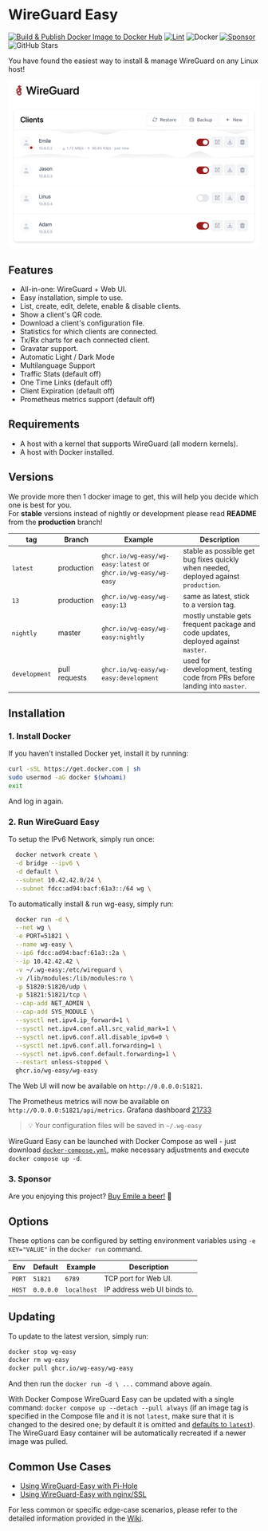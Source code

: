 # WireGuard Easy

[![Build & Publish Docker Image to Docker Hub](https://github.com/wg-easy/wg-easy/actions/workflows/deploy.yml/badge.svg?branch=production)](https://github.com/wg-easy/wg-easy/actions/workflows/deploy.yml)
[![Lint](https://github.com/wg-easy/wg-easy/actions/workflows/lint.yml/badge.svg?branch=master)](https://github.com/wg-easy/wg-easy/actions/workflows/lint.yml)
![Docker](https://img.shields.io/docker/pulls/weejewel/wg-easy.svg)
[![Sponsor](https://img.shields.io/github/sponsors/weejewel)](https://github.com/sponsors/WeeJeWel)
![GitHub Stars](https://img.shields.io/github/stars/wg-easy/wg-easy)

You have found the easiest way to install & manage WireGuard on any Linux host!

<p align="center">
  <img src="./assets/screenshot.png" width="802" />
</p>

## Features

- All-in-one: WireGuard + Web UI.
- Easy installation, simple to use.
- List, create, edit, delete, enable & disable clients.
- Show a client's QR code.
- Download a client's configuration file.
- Statistics for which clients are connected.
- Tx/Rx charts for each connected client.
- Gravatar support.
- Automatic Light / Dark Mode
- Multilanguage Support
- Traffic Stats (default off)
- One Time Links (default off)
- Client Expiration (default off)
- Prometheus metrics support (default off)

## Requirements

- A host with a kernel that supports WireGuard (all modern kernels).
- A host with Docker installed.

## Versions

We provide more then 1 docker image to get, this will help you decide which one is best for you. <br>
For **stable** versions instead of nightly or development please read **README** from the **production** branch!

| tag           | Branch        | Example                                                       | Description                                                                          |
| ------------- | ------------- | ------------------------------------------------------------- | ------------------------------------------------------------------------------------ |
| `latest`      | production    | `ghcr.io/wg-easy/wg-easy:latest` or `ghcr.io/wg-easy/wg-easy` | stable as possible get bug fixes quickly when needed, deployed against `production`. |
| `13`          | production    | `ghcr.io/wg-easy/wg-easy:13`                                  | same as latest, stick to a version tag.                                              |
| `nightly`     | master        | `ghcr.io/wg-easy/wg-easy:nightly`                             | mostly unstable gets frequent package and code updates, deployed against `master`.   |
| `development` | pull requests | `ghcr.io/wg-easy/wg-easy:development`                         | used for development, testing code from PRs before landing into `master`.            |

## Installation

### 1. Install Docker

If you haven't installed Docker yet, install it by running:

```bash
curl -sSL https://get.docker.com | sh
sudo usermod -aG docker $(whoami)
exit
```

And log in again.

### 2. Run WireGuard Easy

<!-- TODO: prioritize docker compose over docker run -->

To setup the IPv6 Network, simply run once:

```bash
  docker network create \
  -d bridge --ipv6 \
  -d default \
  --subnet 10.42.42.0/24 \
  --subnet fdcc:ad94:bacf:61a3::/64 wg \
```

To automatically install & run wg-easy, simply run:

```bash
  docker run -d \
  --net wg \
  -e PORT=51821 \
  --name wg-easy \
  --ip6 fdcc:ad94:bacf:61a3::2a \
  --ip 10.42.42.42 \
  -v ~/.wg-easy:/etc/wireguard \
  -v /lib/modules:/lib/modules:ro \
  -p 51820:51820/udp \
  -p 51821:51821/tcp \
  --cap-add NET_ADMIN \
  --cap-add SYS_MODULE \
  --sysctl net.ipv4.ip_forward=1 \
  --sysctl net.ipv4.conf.all.src_valid_mark=1 \
  --sysctl net.ipv6.conf.all.disable_ipv6=0 \
  --sysctl net.ipv6.conf.all.forwarding=1 \
  --sysctl net.ipv6.conf.default.forwarding=1 \
  --restart unless-stopped \
  ghcr.io/wg-easy/wg-easy
```

The Web UI will now be available on `http://0.0.0.0:51821`.

The Prometheus metrics will now be available on `http://0.0.0.0:51821/api/metrics`. Grafana dashboard [21733](https://grafana.com/grafana/dashboards/21733-wireguard/)

> 💡 Your configuration files will be saved in `~/.wg-easy`

WireGuard Easy can be launched with Docker Compose as well - just download
[`docker-compose.yml`](docker-compose.yml), make necessary adjustments and
execute `docker compose up -d`.

### 3. Sponsor

Are you enjoying this project? [Buy Emile a beer!](https://github.com/sponsors/WeeJeWel) 🍻

## Options

These options can be configured by setting environment variables using `-e KEY="VALUE"` in the `docker run` command.

| Env       | Default           | Example       | Description                                  |
| --------- | ----------------- | ------------- | -------------------------------------------- |
| `PORT`    | `51821`           | `6789`        | TCP port for Web UI.                         |
| `HOST`    | `0.0.0.0`         | `localhost`   | IP address web UI binds to.                  |

## Updating

To update to the latest version, simply run:

```bash
docker stop wg-easy
docker rm wg-easy
docker pull ghcr.io/wg-easy/wg-easy
```

And then run the `docker run -d \ ...` command above again.

With Docker Compose WireGuard Easy can be updated with a single command:
`docker compose up --detach --pull always` (if an image tag is specified in the
Compose file and it is not `latest`, make sure that it is changed to the desired
one; by default it is omitted and
[defaults to `latest`](https://docs.docker.com/engine/reference/run/#image-references)). \
The WireGuard Easy container will be automatically recreated if a newer image
was pulled.

## Common Use Cases

- [Using WireGuard-Easy with Pi-Hole](https://github.com/wg-easy/wg-easy/wiki/Using-WireGuard-Easy-with-Pi-Hole)
- [Using WireGuard-Easy with nginx/SSL](https://github.com/wg-easy/wg-easy/wiki/Using-WireGuard-Easy-with-nginx-SSL)

For less common or specific edge-case scenarios, please refer to the detailed information provided in the [Wiki](https://github.com/wg-easy/wg-easy/wiki).

